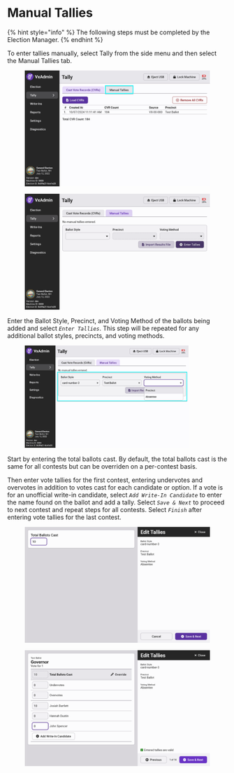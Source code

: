 # Manual Tallies

{% hint style="info" %}
The following steps must be completed by the Election Manager.
{% endhint %}

To enter tallies manually, select Tally from the side menu and then select the Manual Tallies tab.

<div>

<figure><img src="../.gitbook/assets/select-manual-tallies-tab.jpg" alt=""><figcaption></figcaption></figure>

 

<figure><img src="../.gitbook/assets/manual-tallies-tab-empty.png" alt=""><figcaption></figcaption></figure>

</div>

Enter the Ballot Style, Precinct, and Voting Method of the ballots being added and select _`Enter Tallies`_. This step will be repeated for any additional ballot styles, precincts, and voting methods.

<figure><img src="../.gitbook/assets/manual-tallies-metadata-selection-highlighted.jpg" alt="" width="375"><figcaption></figcaption></figure>

Start by entering the total ballots cast. By default, the total ballots cast is the same for all contests but can be overriden on a per-contest basis.&#x20;

Then enter vote tallies for the first contest, entering undervotes and overvotes in addition to votes cast for each candidate or option.  If a vote is for an unofficial write-in candidate, select _`Add Write-In Candidate`_ to enter the name found on the ballot and add a tally. Select _`Save & Next`_ to proceed to  next contest and repeat steps for all contests. Select _`Finish`_ after entering vote tallies for the last contest.

<div>

<figure><img src="../.gitbook/assets/manual-tallies-total-ballots-cast.png" alt=""><figcaption></figcaption></figure>

 

<figure><img src="../.gitbook/assets/manual-tallies-contest.png" alt=""><figcaption></figcaption></figure>

</div>
